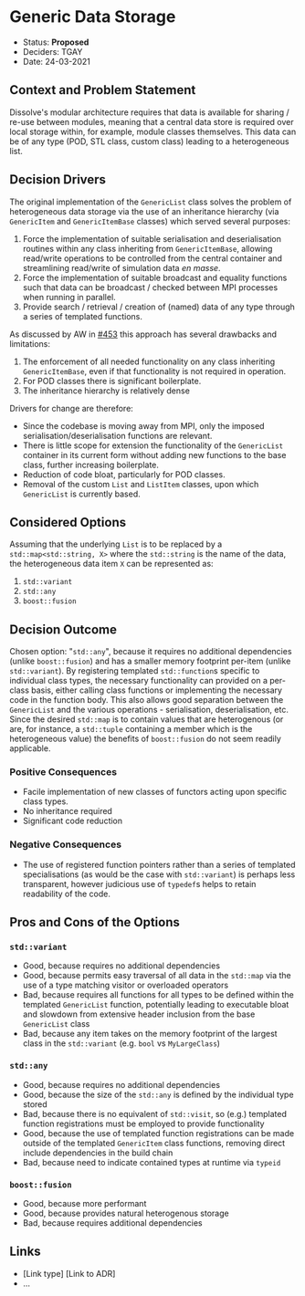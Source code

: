 # Generic Data Storage

- Status: **Proposed**
- Deciders: TGAY
- Date: 24-03-2021

## Context and Problem Statement

Dissolve's modular architecture requires that data is available for sharing / re-use between modules, meaning that a central data store is required over local storage within, for example, module classes themselves. This data can be of any type (POD, STL class, custom class) leading to a heterogeneous list.

## Decision Drivers

The original implementation of the `GenericList` class solves the problem of heterogeneous data storage via the use of an inheritance hierarchy (via `GenericItem` and `GenericItemBase` classes) which served several purposes:

1. Force the implementation of suitable serialisation and deserialisation routines within any class inheriting from `GenericItemBase`, allowing read/write operations to be controlled from the central container and streamlining read/write of simulation data _en masse_.
2. Force the implementation of suitable broadcast and equality functions such that data can be broadcast / checked between MPI processes when running in parallel.
3. Provide search / retrieval / creation of (named) data of any type through a series of templated functions.

As discussed by AW in [#453](https://github.com/disorderedmaterials/dissolve/issues/453) this approach has several drawbacks and limitations:

1. The enforcement of all needed functionality on any class inheriting `GenericItemBase`, even if that functionality is not required in operation.
2. For POD classes there is significant boilerplate.
3. The inheritance hierarchy is relatively dense

Drivers for change are therefore:

- Since the codebase is moving away from MPI, only the imposed serialisation/deserialisation functions are relevant.
- There is little scope for extension the functionality of the `GenericList` container in its current form without adding new functions to the base class, further increasing boilerplate.
- Reduction of code bloat, particularly for POD classes.
- Removal of the custom `List` and `ListItem` classes, upon which `GenericList` is currently based.

## Considered Options

Assuming that the underlying `List` is to be replaced by a `std::map<std::string, X>` where the `std::string` is the name of the data, the heterogeneous data item `X` can be represented as:

1. `std::variant`
2. `std::any`
3. `boost::fusion`

## Decision Outcome

Chosen option: "`std::any`", because it requires no additional dependencies (unlike `boost::fusion`) and has a smaller memory footprint per-item (unlike `std::variant`). By registering templated `std::function`s specific to individual class types, the necessary functionality can provided on a per-class basis, either calling class functions or implementing the necessary code in the function body. This also allows good separation between the `GenericList` and the various operations - serialisation, deserialisation, etc. Since the desired `std::map` is to contain values that are heterogenous (or are, for instance, a `std::tuple` containing a member which is the heterogeneous value) the benefits of `boost::fusion` do not seem readily applicable.

### Positive Consequences

- Facile implementation of new classes of functors acting upon specific class types.
- No inheritance required
- Significant code reduction

### Negative Consequences

- The use of registered function pointers rather than a series of templated specialisations (as would be the case with `std::variant`) is perhaps less transparent, however judicious use of `typedef`s helps to retain readability of the code.

## Pros and Cons of the Options

### `std::variant`

- Good, because requires no additional dependencies
- Good, because permits easy traversal of all data in the `std::map` via the use of a type matching visitor or overloaded operators
- Bad, because requires all functions for all types to be defined within the templated `GenericList` function, potentially leading to executable bloat and slowdown from extensive header inclusion from the base `GenericList` class
- Bad, because any item takes on the memory footprint of the largest class in the `std::variant` (e.g. `bool` vs `MyLargeClass`)

### `std::any`

- Good, because requires no additional dependencies
- Good, because the size of the `std::any` is defined by the individual type stored
- Bad, because there is no equivalent of `std::visit`, so (e.g.) templated function registrations must be employed to provide functionality
- Good, because the use of templated function registrations can be made outside of the templated `GenericItem` class functions, removing direct include dependencies in the build chain
- Bad, because need to indicate contained types at runtime via `typeid`

### `boost::fusion`

- Good, because more performant
- Good, because provides natural heterogenous storage
- Bad, because requires additional dependencies

## Links

- [Link type] [Link to ADR] <!-- example: Refined by [ADR-0005](0005-example.md) -->
- … <!-- numbers of links can vary -->
